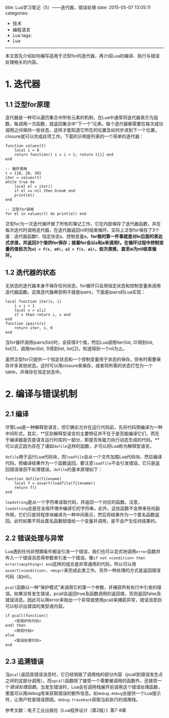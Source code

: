 title: Lua学习笔记（5）——迭代器，错误处理
date: 2015-05-07 13:05:11
categories:
- 技术
- 编程语言
- Lua
tags:
- Lua
---
本文首先介绍如何编写适用于泛型for的迭代器，再介绍Lua的编译、执行与错误处理相关的内容。

<!-- more -->

# 1. 迭代器

## 1.1 泛型for原理

迭代器是一种可以遍历集合中所有元素的机制，在Lua中通常将迭代器表示为函数，每调用一次函数，就返回集合中“下一个”元素。每个迭代器都需要在每次成功调用之间保持一些状态，这样才能知道它所在的位置及如何步进到下一个位置，closure就可以完成此项工作。下面的示例是列表的一个简单的迭代器：

    function values(t)
        local i = 0
        return function() i = i + 1; return t[i] end
    end

    -- 循环调用
    t = {10, 20, 30}
    iter = values(t)
    while true do
        local el = iter()
        if el == nil then break end
        print(el)
    end

    -- 泛型for调用
    for el in values(t) do print(el) end

泛型for为一次迭代循环做了所有的簿记工作。它在内部保存了迭代器函数，并在每次迭代时调用迭代器，在迭代器返回nil时结束循环。实际上泛型for保存了3个值：迭代器函数f、恒定状态s、控制变量a。**for做的第一件事就是对in后面的表达式求值，并返回3个值供for保存；接着for会以s和a来调用f。在循环过程中控制变量的值依次为`a1 = f(s, a0)`，`a2 = f(s, a1)`，依次类推，直至ai为nil结束循环。**

## 1.2 迭代器的状态

无状态的迭代器本身不保存任何状态，for循环只会用恒定状态和控制变量来调用迭代器函数。这类迭代器典型例子就是ipairs，下面是ipairs的Lua实现：

    local function iter(s, i)
        i = i + 1
        local v = s[i]
        if v then return i, v end
    end
    function ipairs(s)
        return iter, s, 0
    end

当for循环调用ipairs(list)时，会获得3个值，然后Lua调用iter(list, 0)得到list, list[1]，调用iter(list, 1)得到list, list[2]，知道得到一个nil为止。

虽然泛型for只提供一个恒定状态和一个控制变量用于状态的保存，但有时需要保存许多其他状态。这时可以用closure来保存，或者将所需的状态打包为一个table，并保存在恒定状态中。

# 2. 编译与错误机制

## 2.1 编译

尽管Lua是一种解释型语言，但它确实允许在运行代码前，先将代码预编译为一种中间形式。其实，**区别解释型语言的主要特征并不在于是否能编译它们，而在于编译器是否是语言运行时库的一部分，即是否有能力执行动态生成的代码。**可以说正因为存在了诸如`dofile`这样的函数，才可以将Lua称为解释型语言。

`dofile`用于运行Lua代码块，而`loadfile`会从一个文件加载Lua代码块，然后编译代码，把编译结果作为一个函数返回。要注意`loadfile`不会引发错误，它只是返回错误值但不处理错误。`dofile`的基本原理如下：

    function dofile(filename)
        local f = assert(loadfile(filename))
        return f()
    end

`loadstring`是从一个字符串读取代码，并返回一个对应的函数。注意，`loadstring`总是在全局环境中编译它的字符串。此外，这些函数不会带来任何副作用，它们只是将程序块编译为一种中间表示，然后将结果作为一个匿名函数返回。此时如果不将此匿名函数赋值给一个变量并调用，是不会产生任何结果的。

## 2.2 错误处理与异常

Lua遇到任何非预期条件都会引发一个错误，我们也可以显式地调用`error`函数并传入一个错误消息得参数来引发一个错误。像`if not <condition> then error(<anything>) end`这样的组合是非常通用的代码，所以可以用`assert(<condition>, <msg>)`来完成此类工作。另外一种处理的方式是返回错误代码（如nil）。

`pcall`函数以一种“保护模式”来调用它的第一个参数，并捕获所有执行中引发的错误。如果没有发生错误，pcall会返回true及函数调用的返回值，否则返回false及错误消息。因此可以用error来抛出一个异常或使用pcall来捕获异常，错误消息则可以标识出错误的类型或内容。

    if pcall(function()
        <受保护的代码>
    end) then
        <常规代码>
    else
        <错误处理代码>
    end

## 2.3 追溯错误

当`pcall`返回其错误消息时，它已经销毁了调用栈的部分内容（pcall到错误发生点之间的这部分调用）。而`xpcall`函数除了接受一个需要被调用的函数外，还接受一个*错误处理函数*。当发生错误时，Lua会在调用栈展开前调用这个错误处理函数，里面可以用debug库来获取错误的额外信息。如`debug.debug`会提供一个Lua提示符，让用户检查错误原因，`debug.traceback`获取当前执行的调用栈。

参考文献：电子工业出版社《Lua程序设计（第2版）》第7-8章